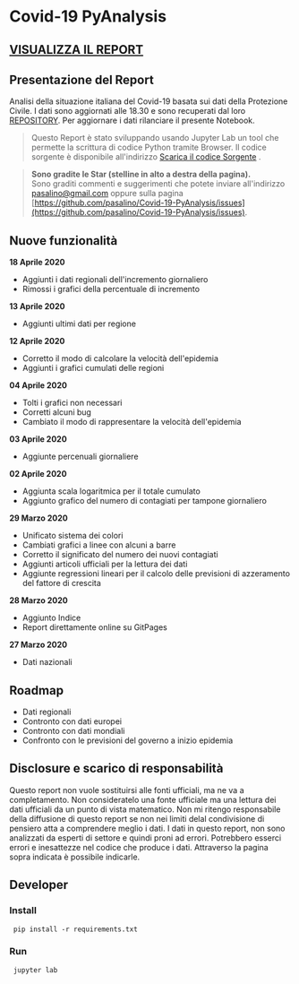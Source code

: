 # Covid-19 PyAnalysis

## [VISUALIZZA IL REPORT](https://pasalino.github.io/Covid-19-PyAnalysis/Covid-19.html)

## Presentazione del Report
Analisi della situazione italiana del Covid-19 basata sui dati della Protezione Civile. I dati sono aggiornati alle 18.30 e sono recuperati dal loro [REPOSITORY](https://github.com/pcm-dpc/COVID-19). Per aggiornare i dati rilanciare il presente Notebook.

> Questo Report è stato sviluppando usando Jupyter Lab un tool che permette la scrittura di codice Python tramite Browser. 
Il codice sorgente è disponibile all'indirizzo [Scarica il codice Sorgente](https://github.com/pasalino/Covid-19-PyAnalysis) .

> **Sono gradite le Star (stelline in alto a destra della pagina).** <br/>
> Sono graditi commenti e suggerimenti che potete inviare all'indirizzo [pasalino@gmail.com](mailto:pasalino@gmail.com) oppure sulla pagina [https://github.com/pasalino/Covid-19-PyAnalysis/issues](https://github.com/pasalino/Covid-19-PyAnalysis/issues).

## Nuove funzionalità

**18 Aprile 2020**
* Aggiunti i dati regionali dell'incremento giornaliero
* Rimossi i grafici della percentuale di incremento

**13 Aprile 2020**
* Aggiunti ultimi dati per regione

**12 Aprile 2020**
* Corretto il modo di calcolare la velocità dell'epidemia
* Aggiunti i grafici cumulati delle regioni

**04 Aprile 2020**
* Tolti i grafici non necessari
* Corretti alcuni bug
* Cambiato il modo di rappresentare la velocità dell'epidemia

**03 Aprile 2020**
* Aggiunte percenuali giornaliere

**02 Aprile 2020**
* Aggiunta scala logaritmica per il totale cumulato
* Aggiunto grafico del numero di contagiati per tampone giornaliero

**29 Marzo 2020**

* Unificato sistema dei colori
* Cambiati grafici a linee con alcuni a barre
* Corretto il significato del numero dei nuovi contagiati
* Aggiunti articoli ufficiali per la lettura dei dati
* Aggiunte regressioni lineari per il calcolo delle previsioni di azzeramento del fattore di crescita

**28 Marzo 2020**

* Aggiunto Indice
* Report direttamente online su GitPages

**27 Marzo 2020** 

* Dati nazionali 


## Roadmap

* Dati regionali
* Contronto con dati europei
* Contronto con dati mondiali
* Confronto con le previsioni del governo a inizio epidemia

## Disclosure e scarico di responsabilità

Questo report non vuole sostituirsi alle fonti ufficiali, ma ne va a completamento. Non consideratelo una fonte ufficiale ma una lettura dei dati ufficiali da un punto di vista matematico.
Non mi ritengo responsabile della diffusione di questo report se non nei limiti delal condivisione di pensiero atta a comprendere meglio i dati. I dati in questo report, non sono analizzati da esperti di settore e quindi proni ad errori.
Potrebbero esserci errori e inesattezze nel codice che produce i dati. Attraverso la pagina sopra indicata è possibile indicarle.


## Developer

### Install

```
 pip install -r requirements.txt
```

### Run

```
 jupyter lab
```


